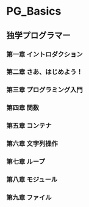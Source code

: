 # PG_Basics
## 独学プログラマー
### 第一章 イントロダクション
### 第二章 さあ、はじめよう！
### 第三章 プログラミング入門
### 第四章 関数
### 第五章 コンテナ
### 第六章 文字列操作
### 第七章 ループ
### 第八章 モジュール
### 第九章 ファイル
